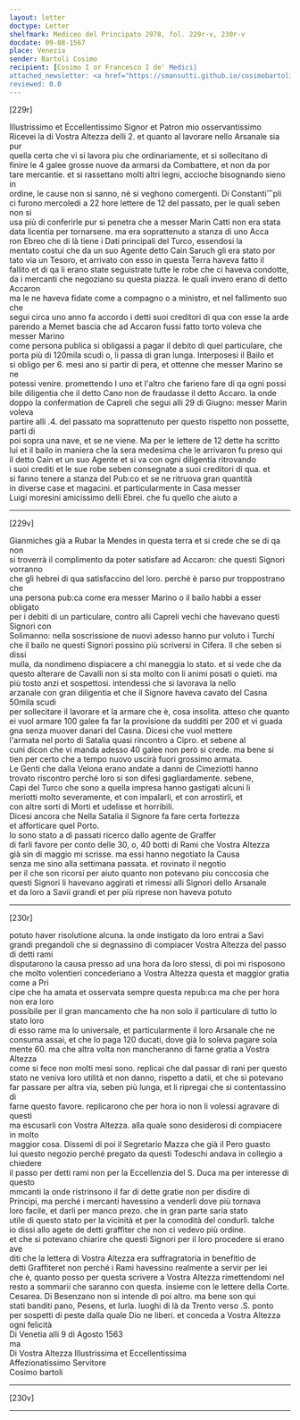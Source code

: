 ```yaml
---
layout: letter
doctype: Letter
shelfmark: Mediceo del Principato 2978, fol. 229r-v, 230r-v
docdate: 09-08-1567
place: Venezia
sender: Bartoli Cosimo
recipient: [Cosimo I or Francesco I de' Medici]
attached_newsletter: <a href="https://smansutti.github.io/cosimobartoli/texts/3080_027/">3080_027</a>
reviewed: 0.0
---
```


[229r]  
  
  
Illustrissimo et Eccellentissimo Signor et Patron mio osservantissimo  
Ricevei la di Vostra Altezza delli 2. et quanto al lavorare nello Arsanale sia pur  
quella certa che vi si lavora piu che ordinariamente, et si sollecitano di  
finire le 4 galee grosse nuove da armarsi da Combattere, et non da por  
tare mercantie. et si rassettano molti altri legni, accioche bisognando sieno in  
ordine, le cause non si sanno, né si veghono comergenti. Di Constanti⁀pli  
ci furono mercoledi a 22 hore lettere de 12 del passato, per le quali seben non si  
usa più di conferirle pur si penetra che a messer Marin Catti non era stata  
data licentia per tornarsene. ma era soprattenuto a stanza di uno Acca  
ron Ebreo che di là tiene i Dati principali del Turco, essendosi la  
mentato costui che da un suo Agente detto Cain Saruch gli era stato por  
tato via un Tesoro, et arrivato con esso in questa Terra haveva fatto il  
fallito et di qa li erano state seguistrate tutte le robe che ci haveva condotte,  
da i mercanti che negoziano su questa piazza. le quali invero erano di detto Accaron  
ma le ne haveva fidate come a compagno o a ministro, et nel fallimento suo che  
segui circa uno anno fa accordo i detti suoi creditori di qua con esse la arde  
parendo a Memet bascia che ad Accaron fussi fatto torto voleva che messer Marino  
come persona publica si obligassi a pagar il debito di quel particulare, che  
porta più di 120mila scudi o, li passa di gran lunga. Interposesi il Bailo et  
si obligo per 6. mesi ano si partir di pera, et ottenne che messer Marino se ne  
potessi venire. promettendo l uno et l'altro che farieno fare di qa ogni possi  
bile diligentia che il detto Cano non de fraudasse il detto Accaro. la onde  
doppo la confermation de Capreli che segui alli 29 di Giugno: messer Marin voleva  
partire alli .4. del passato ma soprattenuto per questo rispetto non possette, parti di  
poi sopra una nave, et se ne viene. Ma per le lettere de 12 dette ha scritto  
lui et il bailo in maniera che la sera medesima che le arrivaron fu preso qui  
il detto Cain et un suo Agente et si va con ogni diligentia ritrovando  
i suoi crediti et le sue robe seben consegnate a suoi creditori di qua. et  
si fanno tenere a stanza del Pub:co et se ne ritruova gran quantità  
in diverse case et magacini. et particularmente in Casa messer  
Luigi moresini amicissimo delli Ebrei. che fu quello che aiuto a  
  
---  

[229v]  
  
  
Gianmiches già a Rubar la Mendes in questa terra et si crede che se di qa non  
si troverrà il complimento da poter satisfare ad Accaron: che questi Signori vorranno  
che gli hebrei di qua satisfaccino del loro. perché è parso pur troppostrano che  
una persona pub:ca come era messer Marino o il bailo habbi a esser obligato  
per i debiti di un particulare, contro alli Capreli vechi che havevano questi Signori con  
Solimanno: nella soscrissione de nuovi adesso hanno pur voluto i Turchi  
che il bailo ne questi Signori possino più scriversi in Cifera. Il che seben si dissi  
mulla, da nondimeno dispiacere a chi maneggia lo stato. et si vede che da  
questo alterare de Cavalli non si sta molto con li animi posati o quieti. ma  
più tosto anzi et sospettosi. intendessi che si lavorava la nello  
arzanale con gran diligentia et che il Signore haveva cavato del Casna 50mila scudi  
per sollecitare il lavorare et la armare che è, cosa insolita. atteso che quanto  
ei vuol armare 100 galee fa far la provisione da sudditi per 200 et vi guada  
gna senza muover danari del Casna. Dicesi che vuol mettere  
l'armata nel porto di Satalia quasi rincontro a Cipro. et sebene al  
cuni dicon che vi manda adesso 40 galee non però si crede. ma bene si  
tien per certo che a tempo nuovo uscirà fuori grossimo armata.  
Le Genti che dalla Velona erano andate a danni de Cimeziotti hanno  
trovato riscontro perché loro si son difesi gagliardamente. sebene,  
Capi del Turco che sono a quella impresa hanno gastigati alcuni li  
meriotti molto severamente, et con impalarli, et con arrostirli, et  
con altre sorti di Morti et udelisse et horribili.  
Dicesi ancora che Nella Satalia il Signore fa fare certa fortezza  
et afforticare quel Porto.  
Io sono stato a dì passati ricerco dallo agente de Graffer  
di farli favore per conto delle 30, o, 40 botti di Rami che Vostra Altezza  
già sin di maggio mi scrisse. ma essi hanno negotiato la Causa  
senza me sino alla settimana passata. et rovinato il negotio  
per il che son ricorsi per aiuto quanto non potevano piu conccosia che  
questi Signori li havevano aggirati et rimessi alli Signori dello Arsanale  
et da loro a Savii grandi et per più riprese non haveva potuto  
  
---  

[230r]  
  
  
potuto haver risolutione alcuna. la onde instigato da loro entrai a Savi  
grandi pregandoli che si degnassino di compiacer Vostra Altezza del passo di detti rami  
disputarono la causa presso ad una hora da loro stessi, di poi mi risposono  
che molto volentieri concederiano a Vostra Altezza questa et maggior gratia come a Pri  
cipe che ha amata et osservata sempre questa repub:ca ma che per hora non era loro  
possibile per il gran mancamento che ha non solo il particulare di tutto lo stato loro  
di esso rame ma lo universale, et particularmente il loro Arsanale che ne  
consuma assai, et che lo paga 120 ducati, dove già lo soleva pagare sola  
mente 60. ma che altra volta non mancheranno di farne gratia a Vostra Altezza  
come si fece non molti mesi sono. replicai che dal passar di rani per questo  
stato ne veniva loro utilità et non danno, rispetto a datii, et che si potevano  
far passare per altra via, seben più lunga, et li ripregai che si contentassino di  
farne questo favore. replicarono che per hora io non li volessi agravare di questi  
ma escusarli con Vostra Altezza. alla quale sono desiderosi di compiacere in molto  
maggior cosa. Dissemi di poi il Segretario Mazza che già il Pero guasto  
lui questo negozio perché pregato da questi Todeschi andava in collegio a chiedere  
il passo per detti rami non per la Eccellenzia del S. Duca ma per interesse di questo  
mmcanti la onde ristrinsono il far di dette gratie non per disdire di  
Principi, ma perché i mercanti havessino a venderli dove più tornava  
loro facile, et darli per manco prezo. che in gran parte saria stato  
utile di questo stato per la vicinità et per la comodità del condurli. talche  
io dissi allo agete de detti graffiter che non ci vedevo più ordine.  
et che si potevano chiarire che questi Signori per il loro procedere si erano ave  
diti che la lettera di Vostra Altezza era suffragratoria in benefitio de  
detti Graffiteret non perché i Rami havessino realmente a servir per lei  
che è, quanto posso per questa scrivere a Vostra Altezza rimettendomi nel  
resto a sommarii che saranno con questa. insieme con le lettere della Corte.  
Cesarea. Di Besenzano non si intende di poi altro. ma bene son qui  
stati banditi pano, Pesens, et Iurla. luoghi di là da Trento verso .S. ponto  
per sospetti di peste dalla quale Dio ne liberi. et conceda a Vostra Altezza ogni felicità  
Di Venetia alli 9 di Agosto 1563  
ma  
Di Vostra Altezza Illustrissima et Eccellentissima  
Affezionatissimo Servitore  
Cosimo bartoli  
  
---  

[230v]  
  
  
  
---  

